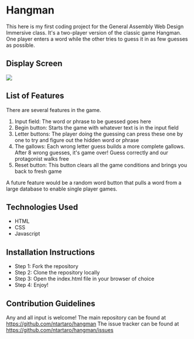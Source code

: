 #  Hangman
This here is my first coding project for the General Assembly Web Design Immersive class. It's a two-player version of the classic game Hangman. One player enters a word while the other tries to guess it in as few guesses as possible.

## Display Screen
![](https://i.imgur.com/WXpHpxL.png)

## List of Features
There are several features in the game. 
1. Input field: The word or phrase to be guessed goes here
2. Begin button: Starts the game with whatever text is in the input field
3. Letter buttons: The player doing the guessing can press these one by one to try and figure out the hidden word or phrase
4. The gallows: Each wrong letter guess builds a more complete gallows. After 8 wrong guesses, it's game over! Guess correctly and our protagonist walks free
5. Reset button: This button clears all the game conditions and brings you back to fresh game

A future feature would be a random word button that pulls a word from a large database to enable single player games.

## Technologies Used
- HTML
- CSS
- Javascript

## Installation Instructions
- Step 1: Fork the repository
- Step 2: Clone the repository locally
- Step 3: Open the index.html file in your browser of choice
- Step 4: Enjoy!

## Contribution Guidelines
Any and all input is welcome!
The main repository can be found at https://github.com/ntartaro/hangman
The issue tracker can be found at https://github.com/ntartaro/hangman/issues
